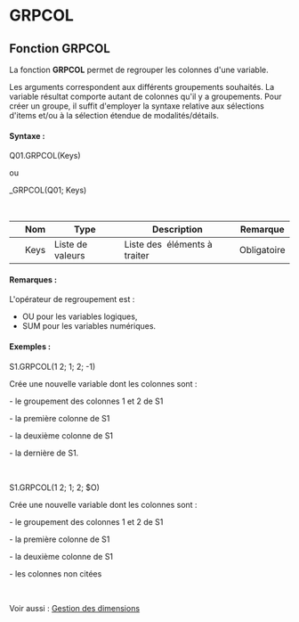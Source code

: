 # GRPCOL

## Fonction GRPCOL

La fonction **GRPCOL** permet de regrouper les colonnes d'une variable.&nbsp;

Les arguments correspondent aux différents groupements souhaités. La variable résultat comporte autant de colonnes qu'il y a groupements. Pour créer un groupe, il suffit d'employer la syntaxe relative aux sélections d'items et/ou à la sélection étendue de modalités/détails.

#### Syntaxe :&nbsp;

Q01.GRPCOL(Keys)

ou

\_GRPCOL(Q01; Keys)

&nbsp;

| &nbsp; | **Nom** |**Type**|**Description**|**Remarque** |
| --- | --- | --- | --- | --- |
| &nbsp; | Keys | Liste de valeurs | Liste des&nbsp; éléments à traiter | Obligatoire |


#### Remarques :

L'opérateur de regroupement est :&nbsp;

* OU pour les variables logiques,
* SUM pour les variables numériques.

#### Exemples :

S1.GRPCOL(1 2; 1; 2; -1)

Crée une nouvelle variable dont les colonnes sont :

\- le groupement des colonnes 1 et 2 de S1

\- la première colonne de S1

\- la deuxième colonne de S1&nbsp;

\- la dernière de S1.

&nbsp;

S1.GRPCOL(1 2; 1; 2; $O)

Crée une nouvelle variable dont les colonnes sont :

\- le groupement des colonnes 1 et 2 de S1

\- la première colonne de S1

\- la deuxième colonne de S1&nbsp;

\- les colonnes non citées

&nbsp;

Voir aussi : [Gestion des dimensions](<Gererlesdimensionsdesvariables1.md>)
